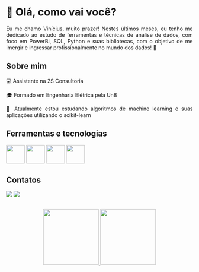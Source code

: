 # 👋 Olá, como vai você?

<div align="justify">
Eu me chamo Vinícius, muito prazer! Nestes últimos meses, eu tenho me dedicado ao estudo de ferramentas e técnicas de análise de dados, com foco em PowerBI, SQL, Python e suas bibliotecas, com o objetivo de me imergir e ingressar profissionalmente no mundo dos dados! 🎲

## Sobre mim

💻 Assistente na 2S Consultoria

🎓 Formado em Engenharia Elétrica pela UnB

🌱 Atualmente estou estudando algoritmos de machine learning e suas aplicações utilizando o scikit-learn

## Ferramentas e tecnologias
  
  <img src="https://cdn.jsdelivr.net/gh/devicons/devicon/icons/python/python-original-wordmark.svg" width="50" height="50"/>  <img src="https://cdn.jsdelivr.net/gh/devicons/devicon/icons/pandas/pandas-original-wordmark.svg" width="50" height="50"/>  <img src="https://cdn.jsdelivr.net/gh/devicons/devicon/icons/numpy/numpy-original-wordmark.svg" width="50" height="50"/>  <img src="https://cdn.jsdelivr.net/gh/devicons/devicon/icons/mysql/mysql-original-wordmark.svg" width="50" height="50"/> 
          
## Contatos

<div>
<a href="https://www.linkedin.com/in/viniciusendo/" target="_blank"><img loading="lazy" src="https://img.shields.io/badge/-LinkedIn-%230077B5?style=for-the-badge&logo=linkedin&logoColor=white" target="_blank"></a>  <a href = "mailto:vinicius_endo@outlook.com"><img loading="lazy" src="https://img.shields.io/badge/Microsoft_Outlook-0078D4?style=for-the-badge&logo=microsoft-outlook&logoColor=white" target="_blank"></a>
</div>

## 
<div align="center">
<a href="https://github.com/viniciusendo">
<img loading="lazy" height="150em" src="https://github-readme-stats.vercel.app/api?username=viniciusendo&show_icons=true&theme=dracula&include_all_commits=true&count_private=true"/>
<img loading="lazy" height="150em" src="https://github-readme-stats.vercel.app/api/top-langs/?username=viniciusendo&layout=compact&langs_count=7&theme=dracula"/>
</div>
          


